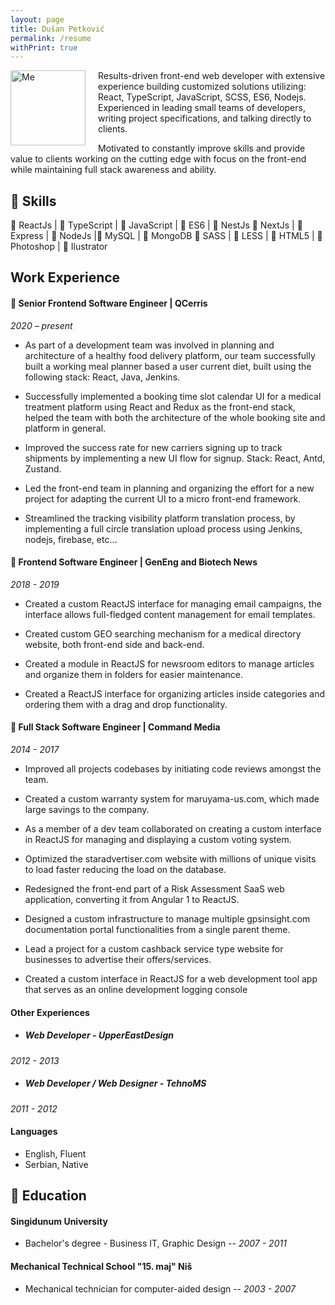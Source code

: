 ```yaml
---
layout: page
title: Dušan Petković
permalink: /resume
withPrint: true
---
```


<img src="{{ site.avatar }}" alt="Me" width="120" height="120" style="margin-right:20px; float:left" />

Results-driven front-end web developer with extensive experience building customized solutions 
utilizing: React, TypeScript, JavaScript, SCSS, ES6, Nodejs. Experienced in leading small teams of 
developers, writing project specifications, and talking directly to clients. 

Motivated to constantly improve skills and provide value to clients working on the cutting edge 
with focus on the front-end while maintaining full stack awareness and ability. 

## :large_orange_diamond: Skills

:green_book: ReactJs | :green_book: TypeScript | :green_book: JavaScript | :green_book: ES6 | :green_book: NestJs
:green_book: NextJs | :green_book:Express | :green_book: NodeJs |:blue_book: MySQL | :blue_book: MongoDB 
:green_book: SASS | :green_book: LESS | :green_book: HTML5 | :orange_book: Photoshop | :orange_book: Ilustrator

## Work Experience

#### :large_blue_diamond: Senior Frontend Software Engineer | QCerris
_2020 – present_

- As part of a development team was involved in planning and architecture of a healthy food delivery platform, our team successfully built a working meal planner based a user current diet, built using the following stack: React, Java, Jenkins.

- Successfully implemented a booking time slot calendar UI for a medical treatment platform using React and Redux as the front-end stack, helped the team with both the architecture of the whole booking site and platform in general.

- Improved the success rate for new carriers signing up to track shipments by implementing a new UI flow for signup. Stack: React, Antd, Zustand.

- Led the front-end team in planning and organizing the effort for a new project for adapting the current UI to a micro front-end framework.

- Streamlined the tracking visibility platform translation process, by implementing a full circle translation upload process using Jenkins, nodejs, firebase, etc…

#### :large_blue_diamond: Frontend Software Engineer | GenEng and Biotech News
_2018 - 2019_

- Created a custom ReactJS interface for managing email campaigns, the interface allows full-fledged content management for email templates.

- Created custom GEO searching mechanism for a medical directory website, both front-end side and back-end.

- Created a module in ReactJS for newsroom editors to manage articles and organize them in folders for easier maintenance.

- Created a ReactJS interface for organizing articles inside categories and ordering them with a drag and drop functionality.

#### :large_blue_diamond: Full Stack Software Engineer | Command Media
_2014 - 2017_

- Improved all projects codebases by initiating code reviews amongst the team.

- Created a custom warranty system for maruyama-us.com, which made large savings to the company.

- As a member of a dev team collaborated on creating a custom interface in ReactJS for managing and displaying a custom voting system.

- Optimized the staradvertiser.com website with millions of unique visits to load faster reducing the load on the database.

- Redesigned the front-end part of a Risk Assessment SaaS web application, converting it from Angular 1 to ReactJS.

- Designed a custom infrastructure to manage multiple gpsinsight.com documentation portal functionalities from a single parent theme.

- Lead a project for a custom cashback service type website for businesses to advertise their offers/services.

- Created a custom interface in ReactJS for a web development tool app that serves as an online development logging console

#### Other Experiences

- ##### Web Developer - UpperEastDesign
_2012 - 2013_

- ##### Web Developer / Web Designer - TehnoMS
_2011 - 2012_

#### Languages

- English, Fluent
- Serbian, Native

## :book: Education

#### Singidunum University

- Bachelor's degree - Business IT, Graphic Design
-- _2007 - 2011_

#### Mechanical Technical School "15. maj" Niš

- Mechanical technician for computer-aided design
-- _2003 - 2007_
